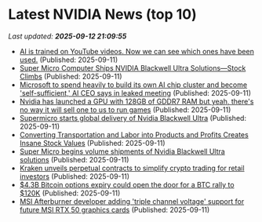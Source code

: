 # Latest NVIDIA News (top 10)
_Last updated: **2025-09-12 21:09:55**_

- [AI is trained on YouTube videos. Now we can see which ones have been used.](https://www.tubefilter.com/2025/09/11/generative-ai-artificial-intelligence-training-youtube-videos-search/) (Published: 2025-09-11)
- [Super Micro Computer Ships NVIDIA Blackwell Ultra Solutions—Stock Climbs](https://biztoc.com/x/23adeeb8e29af33a) (Published: 2025-09-11)
- [Microsoft to spend heavily to build its own AI chip cluster and become 'self-sufficient,' AI CEO says in leaked meeting](https://www.businessinsider.com/microsoft-spend-heavily-own-chip-cluster-in-house-ai-models-2025-9) (Published: 2025-09-11)
- [Nvidia has launched a GPU with 128GB of GDDR7 RAM but yeah, there's no way it will sell one to us to run games](https://www.techradar.com/pro/nvidia-has-launched-a-gpu-with-128gb-of-gddr7-ram-but-yeah-theres-no-way-it-will-sell-one-to-us-to-run-games) (Published: 2025-09-11)
- [Supermicro starts global delivery of Nvidia Blackwell Ultra](https://biztoc.com/x/106beb66251c51ab) (Published: 2025-09-11)
- [Converting Transportation and Labor into Products and Profits Creates Insane Stock Values](https://www.nextbigfuture.com/2025/09/converting-transportation-and-labor-into-products-and-profits-creates-insane-stock-values.html) (Published: 2025-09-11)
- [Super Micro begins volume shipments of Nvidia Blackwell Ultra solutions](https://thefly.com/permalinks/entry.php/id4197038/SMCI;NVDA-Super-Micro-begins-volume-shipments-of-Nvidia-Blackwell-Ultra-solutions) (Published: 2025-09-11)
- [Kraken unveils perpetual contracts to simplify crypto trading for retail investors](https://cryptoslate.com/kraken-unveils-perpetual-contracts-to-simplify-crypto-trading-for-retail-investors/) (Published: 2025-09-11)
- [$4.3B Bitcoin options expiry could open the door for a BTC rally to $120K](https://cointelegraph.com/news/bitcoin-dollar4-3b-monthly-options-expiry-paves-path-to-dollar120k) (Published: 2025-09-11)
- [MSI Afterburner developer adding 'triple channel voltage' support for future MSI RTX 50 graphics cards](https://www.tomshardware.com/pc-components/gpus/msi-afterburner-developer-adding-triple-channel-voltage-support-for-future-msi-rtx-50-graphics-cards) (Published: 2025-09-11)
